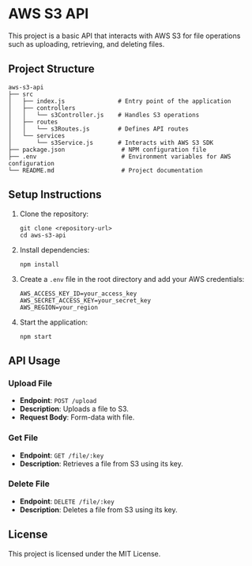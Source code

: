 # AWS S3 API

This project is a basic API that interacts with AWS S3 for file operations such as uploading, retrieving, and deleting files.

## Project Structure

```
aws-s3-api
├── src
│   ├── index.js               # Entry point of the application
│   ├── controllers
│   │   └── s3Controller.js    # Handles S3 operations
│   ├── routes
│   │   └── s3Routes.js        # Defines API routes
│   └── services
│       └── s3Service.js       # Interacts with AWS S3 SDK
├── package.json                # NPM configuration file
├── .env                        # Environment variables for AWS configuration
└── README.md                   # Project documentation
```

## Setup Instructions

1. Clone the repository:
   ```
   git clone <repository-url>
   cd aws-s3-api
   ```

2. Install dependencies:
   ```
   npm install
   ```

3. Create a `.env` file in the root directory and add your AWS credentials:
   ```
   AWS_ACCESS_KEY_ID=your_access_key
   AWS_SECRET_ACCESS_KEY=your_secret_key
   AWS_REGION=your_region
   ```

4. Start the application:
   ```
   npm start
   ```

## API Usage

### Upload File

- **Endpoint**: `POST /upload`
- **Description**: Uploads a file to S3.
- **Request Body**: Form-data with file.

### Get File

- **Endpoint**: `GET /file/:key`
- **Description**: Retrieves a file from S3 using its key.

### Delete File

- **Endpoint**: `DELETE /file/:key`
- **Description**: Deletes a file from S3 using its key.

## License

This project is licensed under the MIT License.